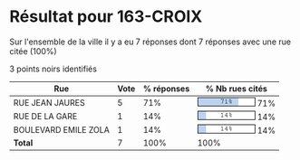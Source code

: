 # Résultat pour 163-CROIX

Sur l'ensemble de la ville il y a eu 7 réponses dont 7 réponses avec une rue citée (100%)

3 points noirs identifiés

| Rue | Vote | % réponses | % Nb rues cités|
|-----|------|------------|----------------|
| RUE JEAN JAURES | 5 | 71% | <img src="../../img/bar_71.gif" />&nbsp;71%|
| RUE DE LA GARE | 1 | 14% | <img src="../../img/bar_14.gif" />&nbsp;14%|
| BOULEVARD EMILE ZOLA | 1 | 14% | <img src="../../img/bar_14.gif" />&nbsp;14%|
| **Total** | 7 | 100% | 100%|
